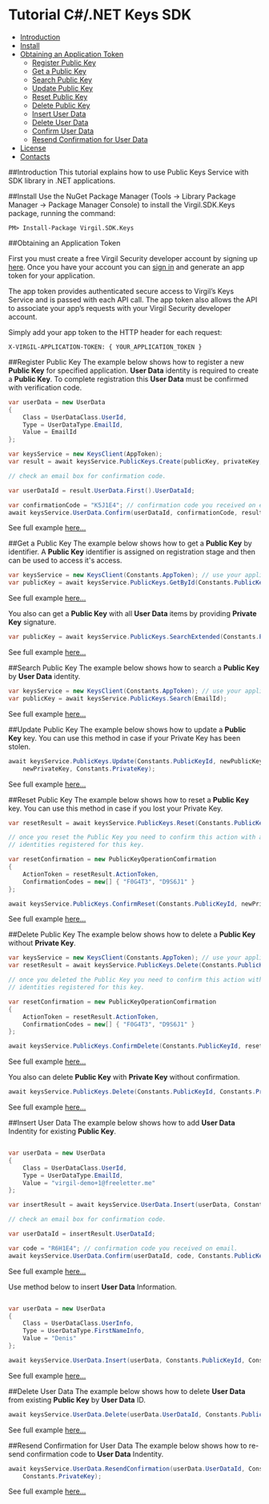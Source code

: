 # Tutorial C#/.NET Keys SDK 

- [Introduction](#introduction)
- [Install](#install)
- [Obtaining an Application Token](#obtaining-an-application-token)
  - [Register Public Key](#register-public-key)
  - [Get a Public Key](#get-a-public-key)
  - [Search Public Key](#search-public-key)
  - [Update Public Key](#update-public-key)
  - [Reset Public Key](#reset-public-key)
  - [Delete Public Key](#delete-public-key)
  - [Insert User Data](#insert-user-data)
  - [Delete User Data](#delete-user-data)
  - [Confirm User Data](#confirm-user-data)
  - [Resend Confirmation for User Data](#resend-confirmation-for-user-data)
- [License](#license)
- [Contacts](#contacts)

##Introduction
This tutorial explains how to use Public Keys Service with SDK library in .NET applications. 

##Install
Use the NuGet Package Manager (Tools -> Library Package Manager -> Package Manager Console) to install the Virgil.SDK.Keys package, running the command:

```
PM> Install-Package Virgil.SDK.Keys
```

##Obtaining an Application Token

First you must create a free Virgil Security developer account by signing up [here](https://virgilsecurity.com/account/signup). Once you have your account you can [sign in](https://virgilsecurity.com/account/signin) and generate an app token for your application.

The app token provides authenticated secure access to Virgil’s Keys Service and is passed with each API call. The app token also allows the API to associate your app’s requests with your Virgil Security developer account.

Simply add your app token to the HTTP header for each request:

```
X-VIRGIL-APPLICATION-TOKEN: { YOUR_APPLICATION_TOKEN }
```

##Register Public Key
The example below shows how to register a new **Public Key** for specified application. **User Data** identity is required to create a **Public Key**. To complete registration this **User Data** must be confirmed with verification code.

```csharp
var userData = new UserData
{
    Class = UserDataClass.UserId,
    Type = UserDataType.EmailId,
    Value = EmailId
};

var keysService = new KeysClient(AppToken);
var result = await keysService.PublicKeys.Create(publicKey, privateKey, userData);

// check an email box for confirmation code.

var userDataId = result.UserData.First().UserDataId;

var confirmationCode = "K5J1E4"; // confirmation code you received on email.
await keysService.UserData.Confirm(userDataId, confirmationCode, result.PublicKeyId, privateKey);
```
See full example [here...](https://github.com/VirgilSecurity/virgil-net/blob/master/Examples/SDK/RegisterPublicKey.cs)

##Get a Public Key
The example below shows how to get a **Public Key** by identifier. A **Public Key** identifier is assigned on registration stage and then can be used to access it's access.

```csharp
var keysService = new KeysClient(Constants.AppToken); // use your application access token
var publicKey = await keysService.PublicKeys.GetById(Constants.PublicKeyId);
```
See full example [here...](https://github.com/VirgilSecurity/virgil-net/blob/master/Examples/SDK/GetPublicKey.cs)

You also can get a **Public Key** with all **User Data** items by providing **Private Key** signature.

```csharp
var publicKey = await keysService.PublicKeys.SearchExtended(Constants.PublicKeyId, Constants.PrivateKey);
```
See full example [here...](https://github.com/VirgilSecurity/virgil-net/blob/master/Examples/SDK/GetPublicKeySigned.cs)


##Search Public Key
The example below shows how to search a **Public Key** by **User Data** identity. 

```csharp
var keysService = new KeysClient(Constants.AppToken); // use your application access token
var publicKey = await keysService.PublicKeys.Search(EmailId);
```
See full example [here...](https://github.com/VirgilSecurity/virgil-net/blob/master/Examples/SDK/SearchPublicKey.cs)

##Update Public Key
The example below shows how to update a **Public Key** key. You can use this method in case if your Private Key has been stolen.

```csharp
await keysService.PublicKeys.Update(Constants.PublicKeyId, newPublicKey, 
    newPrivateKey, Constants.PrivateKey);
```
See full example [here...](https://github.com/VirgilSecurity/virgil-net/blob/master/Examples/SDK/UpdatePublicKey.cs)

##Reset Public Key
The example below shows how to reset a **Public Key** key. You can use this method in case if you lost your Private Key.

```csharp
var resetResult = await keysService.PublicKeys.Reset(Constants.PublicKeyId, newPublicKey, newPrivateKey);

// once you reset the Public Key you need to confirm this action with all User Data 
// identities registered for this key.

var resetConfirmation = new PublicKeyOperationComfirmation
{
    ActionToken = resetResult.ActionToken,
    ConfirmationCodes = new[] { "F0G4T3", "D9S6J1" }
};

await keysService.PublicKeys.ConfirmReset(Constants.PublicKeyId, newPrivateKey, resetConfirmation);
```
See full example [here...](https://github.com/VirgilSecurity/virgil-net/blob/master/Examples/SDK/ResetPublicKey.cs)

##Delete Public Key
The example below shows how to delete a **Public Key** without **Private Key**.

```csharp
var keysService = new KeysClient(Constants.AppToken); // use your application access token
var resetResult = await keysService.PublicKeys.Delete(Constants.PublicKeyId);

// once you deleted the Public Key you need to confirm this action with all User Data 
// identities registered for this key.

var resetConfirmation = new PublicKeyOperationComfirmation
{
    ActionToken = resetResult.ActionToken,
    ConfirmationCodes = new[] { "F0G4T3", "D9S6J1" }
};

await keysService.PublicKeys.ConfirmDelete(Constants.PublicKeyId, resetConfirmation);
```
See full example [here...](https://github.com/VirgilSecurity/virgil-net/blob/master/Examples/SDK/DeletePublicKey.cs)

You also can delete **Public Key** with **Private Key** without confirmation.

```csharp
await keysService.PublicKeys.Delete(Constants.PublicKeyId, Constants.PrivateKey);
```

See full example [here...](https://github.com/VirgilSecurity/virgil-net/blob/master/Examples/SDK/DeletePublicKeySigned.cs)

##Insert User Data
The example below shows how to add **User Data** Indentity for existing **Public Key**.
```csharp

var userData = new UserData
{
    Class = UserDataClass.UserId, 
    Type = UserDataType.EmailId,
    Value = "virgil-demo+1@freeletter.me"
};

var insertResult = await keysService.UserData.Insert(userData, Constants.PublicKeyId, Constants.PrivateKey);

// check an email box for confirmation code.

var userDataId = insertResult.UserDataId;

var code = "R6H1E4"; // confirmation code you received on email.
await keysService.UserData.Confirm(userDataId, code, Constants.PublicKeyId, Constants.PrivateKey);
```
See full example [here...](https://github.com/VirgilSecurity/virgil-net/blob/master/Examples/SDK/InsertUserDataIdentity.cs)

Use method below to insert **User Data** Information.
```csharp

var userData = new UserData
{
    Class = UserDataClass.UserInfo,
    Type = UserDataType.FirstNameInfo,
    Value = "Denis"
};

await keysService.UserData.Insert(userData, Constants.PublicKeyId, Constants.PrivateKey);
```
See full example [here...](https://github.com/VirgilSecurity/virgil-net/blob/master/Examples/SDK/InsertUserDataInformation.cs)

##Delete User Data
The example below shows how to delete **User Data** from existing **Public Key** by **User Data** ID.
```csharp
await keysService.UserData.Delete(userData.UserDataId, Constants.PublicKeyId, Constants.PrivateKey);
```
See full example [here...](https://github.com/VirgilSecurity/virgil-net/blob/master/Examples/SDK/DeleteUserData.cs)

##Resend Confirmation for User Data
The example below shows how to re-send confirmation code to **User Data** Indentity.
```csharp
await keysService.UserData.ResendConfirmation(userData.UserDataId, Constants.PublicKeyId, 
    Constants.PrivateKey);
```
See full example [here...](https://github.com/VirgilSecurity/virgil-net/blob/master/Examples/SDK/ResendUserDataConfirmation.cs)

